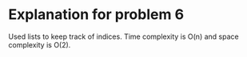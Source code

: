 <!--
@Author: otrejo
@Date:   2020-04-18T23:03:28-04:00
@Last modified by:   otrejo
@Last modified time: 2020-04-18T23:03:34-04:00
-->



# Explanation for problem 6
Used lists to keep track of indices.
Time complexity is O(n) and space complexity is O(2).
